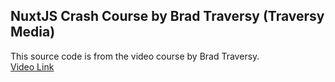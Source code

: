 ## NuxtJS Crash Course by Brad Traversy (Traversy Media)

This source code is from the video course by Brad Traversy.
<br/>[Video Link](https://www.youtube.com/watch?v=ltzlhAxJr74)
